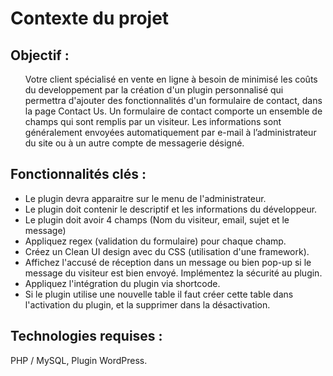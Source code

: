# Contexte du projet
## Objectif :

<ul>Votre client spécialisé en vente en ligne à besoin de minimisé les coûts du developpement par la création d'un plugin personnalisé qui permettra d'ajouter des fonctionnalités d'un formulaire de contact, dans la page Contact Us.
Un formulaire de contact comporte un ensemble de champs qui sont remplis par un visiteur. Les informations sont généralement envoyées automatiquement par e-mail à l’administrateur du site ou à un autre compte de messagerie désigné. </ul>

## Fonctionnalités clés :

<ul>
<li>Le plugin devra apparaitre sur le menu de l'administrateur.</li>
<li>Le plugin doit contenir le descriptif et les informations du développeur.</li>
<li>Le plugin doit avoir 4 champs (Nom du visiteur, email, sujet et le message)</li>
<li>Appliquez regex (validation du formulaire) pour chaque champ.</li>
<li>Créez un Clean UI design avec du CSS (utilisation d'une framework).</li>
<li>Affichez l'accusé de réception dans un message ou bien pop-up si le message du visiteur est bien envoyé. Implémentez la sécurité au plugin.</li>
<li>Appliquez l'intégration du plugin via shortcode.</li>
<li>Si le plugin utilise une nouvelle table il faut créer cette table dans l'activation du plugin, et la supprimer dans la désactivation.</li>
</ul>

## Technologies requises :

PHP / MySQL, Plugin WordPress.

